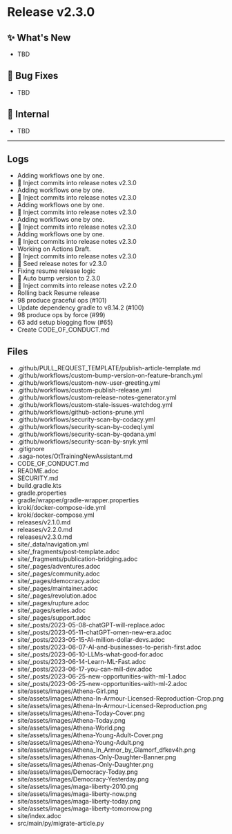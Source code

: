 # Release v2.3.0

## ✨ What's New
- TBD

## 🐛 Bug Fixes
- TBD

## 🔬 Internal
- TBD

---
## Logs

- Adding workflows one by one.
- 📝 Inject commits into release notes v2.3.0
- Adding workflows one by one.
- 📝 Inject commits into release notes v2.3.0
- Adding workflows one by one.
- 📝 Inject commits into release notes v2.3.0
- Adding workflows one by one.
- 📝 Inject commits into release notes v2.3.0
- Adding workflows one by one.
- 📝 Inject commits into release notes v2.3.0
- Working on Actions Draft.
- 📝 Inject commits into release notes v2.3.0
- 📝 Seed release notes for v2.3.0
- Fixing resume release logic
- 🔼 Auto bump version to 2.3.0
- 📝 Inject commits into release notes v2.2.0
- Rolling back Resume release
- 98 produce graceful ops (#101)
- Update dependency gradle to v8.14.2 (#100)
- 98 produce ops by force (#99)
- 63 add setup blogging flow (#65)
- Create CODE_OF_CONDUCT.md

## Files

- .github/PULL_REQUEST_TEMPLATE/publish-article-template.md
- .github/workflows/custom-bump-version-on-feature-branch.yml
- .github/workflows/custom-new-user-greeting.yml
- .github/workflows/custom-publish-release.yml
- .github/workflows/custom-release-notes-generator.yml
- .github/workflows/custom-stale-issues-watchdog.yml
- .github/workflows/github-actions-prune.yml
- .github/workflows/security-scan-by-codacy.yml
- .github/workflows/security-scan-by-codeql.yml
- .github/workflows/security-scan-by-qodana.yml
- .github/workflows/security-scan-by-snyk.yml
- .gitignore
- .saga-notes/OtTrainingNewAssistant.md
- CODE_OF_CONDUCT.md
- README.adoc
- SECURITY.md
- build.gradle.kts
- gradle.properties
- gradle/wrapper/gradle-wrapper.properties
- kroki/docker-compose-ide.yml
- kroki/docker-compose.yml
- releases/v2.1.0.md
- releases/v2.2.0.md
- releases/v2.3.0.md
- site/_data/navigation.yml
- site/_fragments/post-template.adoc
- site/_fragments/publication-bridging.adoc
- site/_pages/adventures.adoc
- site/_pages/community.adoc
- site/_pages/democracy.adoc
- site/_pages/maintainer.adoc
- site/_pages/revolution.adoc
- site/_pages/rupture.adoc
- site/_pages/series.adoc
- site/_pages/support.adoc
- site/_posts/2023-05-08-chatGPT-will-replace.adoc
- site/_posts/2023-05-11-chatGPT-omen-new-era.adoc
- site/_posts/2023-05-15-AI-million-dollar-devs.adoc
- site/_posts/2023-06-07-AI-and-businesses-to-perish-first.adoc
- site/_posts/2023-06-10-LLMs-what-good-for.adoc
- site/_posts/2023-06-14-Learn-ML-Fast.adoc
- site/_posts/2023-06-17-you-can-mill-dev.adoc
- site/_posts/2023-06-25-new-opportunities-with-ml-1.adoc
- site/_posts/2023-06-25-new-opportunities-with-ml-2.adoc
- site/assets/images/Athena-Girl.png
- site/assets/images/Athena-In-Armour-Licensed-Reproduction-Crop.png
- site/assets/images/Athena-In-Armour-Licensed-Reproduction.png
- site/assets/images/Athena-Today-Cover.png
- site/assets/images/Athena-Today.png
- site/assets/images/Athena-World.png
- site/assets/images/Athena-Young-Adult-Cover.png
- site/assets/images/Athena-Young-Adult.png
- site/assets/images/Athena_In_Armor_by_Glamorf_dfkev4h.png
- site/assets/images/Athenas-Only-Daughter-Banner.png
- site/assets/images/Athenas-Only-Daughter.png
- site/assets/images/Democracy-Today.png
- site/assets/images/Democracy-Yesterday.png
- site/assets/images/maga-liberty-2010.png
- site/assets/images/maga-liberty-now.png
- site/assets/images/maga-liberty-today.png
- site/assets/images/maga-liberty-tomorrow.png
- site/index.adoc
- src/main/py/migrate-article.py
